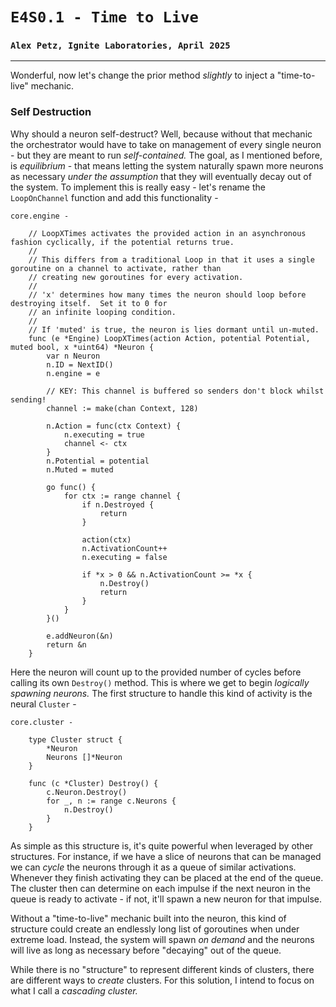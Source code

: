 # `E4S0.1 - Time to Live`
### `Alex Petz, Ignite Laboratories, April 2025`

---

Wonderful, now let's change the prior method _slightly_ to inject a "time-to-live" mechanic.

### Self Destruction
Why should a neuron self-destruct?  Well, because without that mechanic the orchestrator would have
to take on management of every single neuron - but they are meant to run _self-contained._  The goal,
as I mentioned before, is _equilibrium_ - that means letting the system naturally spawn more neurons
as necessary _under the assumption_ that they will eventually decay out of the system.  To implement
this is really easy - let's rename the `LoopOnChannel` function and add this functionality - 

    core.engine -

        // LoopXTimes activates the provided action in an asynchronous fashion cyclically, if the potential returns true.
        //
        // This differs from a traditional Loop in that it uses a single goroutine on a channel to activate, rather than
        // creating new goroutines for every activation.
        //
        // 'x' determines how many times the neuron should loop before destroying itself.  Set it to 0 for
        // an infinite looping condition.
        //
        // If 'muted' is true, the neuron is lies dormant until un-muted.
        func (e *Engine) LoopXTimes(action Action, potential Potential, muted bool, x *uint64) *Neuron {
            var n Neuron
            n.ID = NextID()
            n.engine = e

            // KEY: This channel is buffered so senders don't block whilst sending!
            channel := make(chan Context, 128)

            n.Action = func(ctx Context) {
                n.executing = true
                channel <- ctx
            }
            n.Potential = potential
            n.Muted = muted
        
            go func() {
                for ctx := range channel {
                    if n.Destroyed {
                        return
                    }
        
                    action(ctx)
                    n.ActivationCount++
                    n.executing = false
        
			        if *x > 0 && n.ActivationCount >= *x {
                        n.Destroy()
                        return
                    }
                }
            }()
        
            e.addNeuron(&n)
            return &n
        }

Here the neuron will count up to the provided number of cycles before calling its own `Destroy()` method.
This is where we get to begin _logically spawning neurons._  The first structure to handle this kind of
activity is the neural `Cluster` -

    core.cluster -

        type Cluster struct {
	        *Neuron
            Neurons []*Neuron
        }

        func (c *Cluster) Destroy() {
	        c.Neuron.Destroy()
            for _, n := range c.Neurons {
                n.Destroy()
            }
        }

As simple as this structure is, it's quite powerful when leveraged by other structures.  For instance,
if we have a slice of neurons that can be managed we can _cycle_ the neurons through it as a queue of 
similar activations.  Whenever they finish activating they can be placed at the end of the queue.  The 
cluster then can determine on each impulse if the next neuron in the queue is ready to activate - if 
not, it'll spawn a new neuron for that impulse.  

Without a "time-to-live" mechanic built into the neuron, this kind of structure could create an endlessly
long list of goroutines when under extreme load.  Instead, the system will spawn _on demand_ and the
neurons will live as long as necessary before "decaying" out of the queue.

While there is no "structure" to represent different kinds of clusters, there are different ways to
_create_ clusters.  For this solution, I intend to focus on what I call a _cascading cluster._